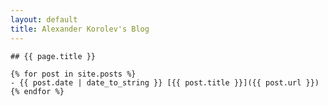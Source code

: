 ```yaml
---
layout: default
title: Alexander Korolev's Blog
---
```

    ## {{ page.title }}

    {% for post in site.posts %}
    - {{ post.date | date_to_string }} [{{ post.title }}]({{ post.url }})
    {% endfor %}
